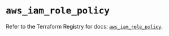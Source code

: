 # `aws_iam_role_policy`

Refer to the Terraform Registry for docs: [`aws_iam_role_policy`](https://registry.terraform.io/providers/hashicorp/aws/4.54.0/docs/resources/iam_role_policy).
